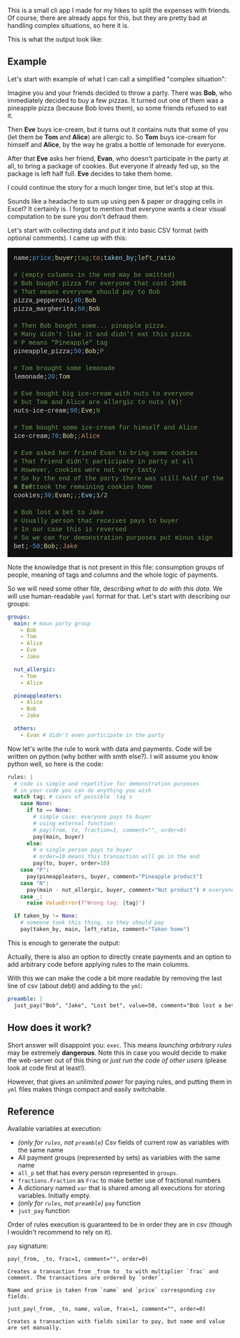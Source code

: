 This is a small cli app I made for my hikes to split the expenses with friends. Of course, there are already apps for this, but they are pretty bad at handling complex situations, so here it is.

This is what the output look like:

[]()

## Example

Let's start with example of what I can call a simplified "complex situation":

Imagine you and your friends decided to throw a party. There was **Bob**, who immediately decided to buy a few pizzas. It turned out one of them was a pineapple pizza (because Bob loves them), so some friends refused to eat it.

Then **Eve** buys ice-cream, but it turns out it contains nuts that some of you (let them be **Tom** and **Alice**) are allergic to. So **Tom** buys ice-cream for himself and **Alice**, by the way he grabs a bottle of lemonade for everyone.

After that **Eve** asks her friend, **Evan**, who doesn't participate in the party at all, to bring a package of cookies. But everyone if already fed up, so the package is left half full. **Eve** decides to take them home.

I could continue the story for a much longer time, but let's stop at this.

Sounds like a headache to sum up using pen & paper or dragging cells in Excel? It certainly is. I forgot to mention that everyone wants a clear visual computation to be sure you don't defraud them.

Let's start with collecting data and put it into basic CSV format (with optional comments). I came up with this:

<style>
.mtk1 {color: #d4d4d4;}
.mtk5 {color: #569cd6;}
.mtk15 {color: #dcdcaa;}
.mtk4 {color: #6a9955;}
.mtk11 {color: #ce9178;}
.mtk9 {color: #9cdcfe;}
.mtk6 {color: #b5cea8;}
</style>

<div class="view-lines monaco-mouse-cursor-text" role="presentation" aria-hidden="true" data-mprt="8" style="font-family: Consolas, &quot;Courier New&quot;, monospace; font-weight: normal; font-size: 14px; font-feature-settings: &quot;liga&quot; 0, &quot;calt&quot; 0; font-variation-settings: normal; line-height: 19px; letter-spacing: 0px; background: #111; padding: 1em"><div style="top:33px;height:19px;" class="view-line"><span><span class="mtk1">name;</span><span class="mtk5">price;</span><span class="mtk15">buyer;</span><span class="mtk4">tag;</span><span class="mtk11">to;</span><span class="mtk9">taken_by;</span><span class="mtk6">left_ratio</span></span></div><div style="top:52px;height:19px;" class="view-line"><span><span></span></span></div><div style="top:71px;height:19px;" class="view-line"><span><span class="mtk4">#&nbsp;(empty&nbsp;columns&nbsp;in&nbsp;the&nbsp;end&nbsp;may&nbsp;be&nbsp;omitted)</span></span></div><div style="top:90px;height:19px;" class="view-line"><span><span class="mtk4">#&nbsp;Bob&nbsp;bought&nbsp;pizza&nbsp;for&nbsp;everyone&nbsp;that&nbsp;cost&nbsp;100$</span></span></div><div style="top:109px;height:19px;" class="view-line"><span><span class="mtk4">#&nbsp;That&nbsp;means&nbsp;everyone&nbsp;should&nbsp;pay&nbsp;to&nbsp;Bob</span></span></div><div style="top:128px;height:19px;" class="view-line"><span><span class="mtk1">pizza_pepperoni;</span><span class="mtk5">40;</span><span class="mtk15">Bob</span></span></div><div style="top:147px;height:19px;" class="view-line"><span><span class="mtk1">pizza_margherita;</span><span class="mtk5">60;</span><span class="mtk15">Bob</span></span></div><div style="top:166px;height:19px;" class="view-line"><span><span></span></span></div><div style="top:185px;height:19px;" class="view-line"><span><span class="mtk4">#&nbsp;Then&nbsp;Bob&nbsp;bought&nbsp;some...&nbsp;pinapple&nbsp;pizza.</span></span></div><div style="top:204px;height:19px;" class="view-line"><span><span class="mtk4">#&nbsp;Many&nbsp;didn't&nbsp;like&nbsp;it&nbsp;and&nbsp;didn't&nbsp;eat&nbsp;this&nbsp;pizza.</span></span></div><div style="top:223px;height:19px;" class="view-line"><span><span class="mtk4">#&nbsp;P&nbsp;means&nbsp;"Pineapple"&nbsp;tag</span></span></div><div style="top:242px;height:19px;" class="view-line"><span><span class="mtk1">pineapple_pizza;</span><span class="mtk5">50;</span><span class="mtk15">Bob;</span><span class="mtk4">P</span></span></div><div style="top:261px;height:19px;" class="view-line"><span><span></span></span></div><div style="top:280px;height:19px;" class="view-line"><span><span class="mtk4">#&nbsp;Tom&nbsp;brought&nbsp;some&nbsp;lemonade</span></span></div><div style="top:299px;height:19px;" class="view-line"><span><span class="mtk1">lemonade;</span><span class="mtk5">20;</span><span class="mtk15">Tom</span></span></div><div style="top:318px;height:19px;" class="view-line"><span><span></span></span></div><div style="top:337px;height:19px;" class="view-line"><span><span class="mtk4">#&nbsp;Eve&nbsp;bought&nbsp;big&nbsp;ice-cream&nbsp;with&nbsp;nuts&nbsp;to&nbsp;everyone</span></span></div><div style="top:356px;height:19px;" class="view-line"><span><span class="mtk4">#&nbsp;but&nbsp;Tom&nbsp;and&nbsp;Alice&nbsp;are&nbsp;allergic&nbsp;to&nbsp;nuts&nbsp;(N)!</span></span></div><div style="top:375px;height:19px;" class="view-line"><span><span class="mtk1">nuts-ice-cream;</span><span class="mtk5">90;</span><span class="mtk15">Eve;</span><span class="mtk4">N</span></span></div><div style="top:394px;height:19px;" class="view-line"><span><span></span></span></div><div style="top:413px;height:19px;" class="view-line"><span><span class="mtk4">#&nbsp;Tom&nbsp;bought&nbsp;some&nbsp;ice-cream&nbsp;for&nbsp;himself&nbsp;and&nbsp;Alice</span></span></div><div style="top:432px;height:19px;" class="view-line"><span><span class="mtk1">ice-cream;</span><span class="mtk5">70;</span><span class="mtk15">Bob;</span><span class="mtk4">;</span><span class="mtk11">Alice</span></span></div><div style="top:451px;height:19px;" class="view-line"><span><span></span></span></div><div style="top:470px;height:19px;" class="view-line"><span><span class="mtk4">#&nbsp;Eve&nbsp;asked&nbsp;her&nbsp;friend&nbsp;Evan&nbsp;to&nbsp;bring&nbsp;some&nbsp;cookies</span></span></div><div style="top:489px;height:19px;" class="view-line"><span><span class="mtk4">#&nbsp;That&nbsp;friend&nbsp;didn't&nbsp;participate&nbsp;in&nbsp;party&nbsp;at&nbsp;all</span></span></div><div style="top:508px;height:19px;" class="view-line"><span><span class="mtk4">#&nbsp;However,&nbsp;cookies&nbsp;were&nbsp;not&nbsp;very&nbsp;tasty</span></span></div><div style="top:527px;height:19px;" class="view-line"><span><span class="mtk4">#&nbsp;So&nbsp;by&nbsp;the&nbsp;end&nbsp;of&nbsp;the&nbsp;party&nbsp;there&nbsp;was&nbsp;still&nbsp;half&nbsp;</span><span class="mtk4">of&nbsp;them&nbsp;left</span></span></div><div style="top:546px;height:19px;" class="view-line"><span><span class="mtk4">#&nbsp;Eve&nbsp;took&nbsp;the&nbsp;remaining&nbsp;cookies&nbsp;home</span></span></div><div style="top:565px;height:19px;" class="view-line"><span><span class="mtk1">cookies;</span><span class="mtk5">30;</span><span class="mtk15">Evan;</span><span class="mtk4">;</span><span class="mtk11">;</span><span class="mtk9">Eve;</span><span class="mtk6">1/2</span></span></div><div style="top:584px;height:19px;" class="view-line"><span><span></span></span></div><div style="top:603px;height:19px;" class="view-line"><span><span class="mtk4">#&nbsp;Bob&nbsp;lost&nbsp;a&nbsp;bet&nbsp;to&nbsp;Jake</span></span></div><div style="top:622px;height:19px;" class="view-line"><span><span class="mtk4">#&nbsp;Usually&nbsp;person&nbsp;that&nbsp;receives&nbsp;pays&nbsp;to&nbsp;buyer</span></span></div><div style="top:641px;height:19px;" class="view-line"><span><span class="mtk4">#&nbsp;In&nbsp;our&nbsp;case&nbsp;this&nbsp;is&nbsp;reversed</span></span></div><div style="top:660px;height:19px;" class="view-line"><span><span class="mtk4">#&nbsp;So&nbsp;we&nbsp;can&nbsp;for&nbsp;demonstration&nbsp;purposes&nbsp;put&nbsp;minus&nbsp;s</span><span class="mtk4">ign</span></span></div><div style="top:679px;height:19px;" class="view-line"><span><span class="mtk1">bet;</span><span class="mtk5">-50;</span><span class="mtk15">Bob;</span><span class="mtk4">;</span><span class="mtk11">Jake</span></span></div></div>

Note the knowledge that is not present in this file: consumption groups of people, meaning of tags and columns and the whole logic of payments.

So we will need some other file, describing _what to do with this data_. We will use human-readable `yaml` format for that. Let's start with describing our groups:

```yaml
groups:
  main: # maun party group
    - Bob
    - Tom
    - Alice
    - Eve
    - Jake

  nut_allergic:
    - Tom
    - Alice

  pineappleaters:
    - Alice
    - Bob
    - Jake

  others:
    - Evan # didn't even participate in the party
```

Now let's write the rule to work with data and payments. Code will be written on python (why bother with smth else?). I will assume you know python well, so here is the code:

```py
rules: |
  # code is simple and repetitive for demonstration purposes
  # in your code you can do anything you wish
  match tag: # cases of possible `tag`s
    case None:
      if to == None:
        # simple case: everyone pays to buyer
        # using external function:
        # pay(from, to, fraction=1, comment="", order=0)
        pay(main, buyer)
      else:
        # a single person pays to buyer
        # order=10 means this transaction will go in the end
        pay(to, buyer, order=10)
    case "P":
      pay(pineappleaters, buyer, comment="Pineapple product")
    case "N":
      pay(main - nut_allergic, buyer, comment="Nut product") # everyone pays except nut-allergic
    case _:
      raise ValueError(f"Wrong tag: {tag}")

  if taken_by != None:
    # someone took this thing, so they should pay
    pay(taken_by, main, left_ratio, comment="Taken home")
```

This is enough to generate the output:

[]()

Actually, there is also an option to directly create payments and an option to add arbitrary code before applying rules to the main columns. 

With this we can make the code a bit more readable by removing the last line of csv (about debt) and adding to the `yml`:

```yml
preamble: |
  just_pay("Bob", "Jake", "Lost bet", value=50, comment="Bob lost a bet to Jake")
```

## How does it work?

Short answer will disappoint you: `exec`. This means _launching arbitrary rules_ may be extremely **dangerous**. Note this in case you would decide to make the web-server out of this thing or _just run the code of other users_ (please look at code first at least!).

However, that gives an _unlimited power_ for paying rules, and putting them in `yml` files makes things compact and easily switchable.

## Reference

Available variables at execution:

- _(only for `rules`, not `preamble`)_ Csv fields of current row as variables with the same name
- All payment groups (represented by sets) as variables with the same name
- `all_p` set that has every person represented in `groups`.
- `fractions.Fraction` as `Frac` to make better use of fractional numbers
- A dictionary named `var` that is shared among all executions for storing variables. Initially empty.
- _(only for `rules`, not `preamble`)_ `pay` function
- `just_pay` function

Order of rules execution is guaranteed to be in order they are in csv (though I wouldn't recommend to rely on it).

`pay` signature:

```
pay(_from, _to, frac=1, comment="", order=0)

Creates a transaction from _from to _to with multiplier `frac` and comment. The transactions are ordered by `order`.

Name and price is taken from `name` and `price` corresponding csv fields.
```

```
just_pay(_from, _to, name, value, frac=1, comment="", order=0)

Creates a transaction with fields similar to pay, but name and value are set manually.
```

